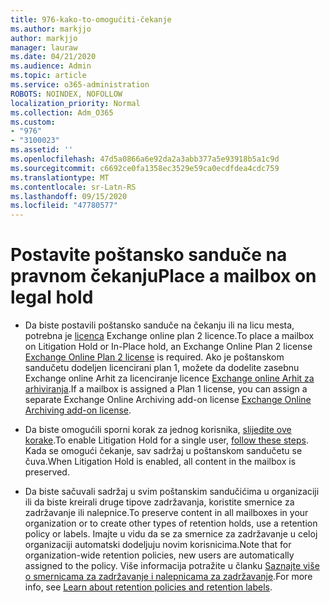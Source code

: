 ```yaml
---
title: 976-kako-to-omogućiti-čekanje
ms.author: markjjo
author: markjjo
manager: lauraw
ms.date: 04/21/2020
ms.audience: Admin
ms.topic: article
ms.service: o365-administration
ROBOTS: NOINDEX, NOFOLLOW
localization_priority: Normal
ms.collection: Adm_O365
ms.custom:
- "976"
- "3100023"
ms.assetid: ''
ms.openlocfilehash: 47d5a0866a6e92da2a3abb377a5e93918b5a1c9d
ms.sourcegitcommit: c6692ce0fa1358ec3529e59ca0ecdfdea4cdc759
ms.translationtype: MT
ms.contentlocale: sr-Latn-RS
ms.lasthandoff: 09/15/2020
ms.locfileid: "47780577"
---
```

# <a name="place-a-mailbox-on-legal-hold"></a><span data-ttu-id="4dfb0-102">Postavite poštansko sanduče na pravnom čekanju</span><span class="sxs-lookup"><span data-stu-id="4dfb0-102">Place a mailbox on legal hold</span></span>

- <span data-ttu-id="4dfb0-103">Da biste postavili poštansko sanduče na čekanju ili na licu mesta, potrebna je [licenca](https://docs.microsoft.com/office365/servicedescriptions/office-365-platform-service-description/office-365-plan-options) Exchange online plan 2 licence.</span><span class="sxs-lookup"><span data-stu-id="4dfb0-103">To place a mailbox on Litigation Hold or In-Place hold, an Exchange Online Plan 2 license [Exchange Online Plan 2 license](https://docs.microsoft.com/office365/servicedescriptions/office-365-platform-service-description/office-365-plan-options) is required.</span></span> <span data-ttu-id="4dfb0-104">Ako je poštanskom sandučetu dodeljen licencirani plan 1, možete da dodelite zasebnu Exchange online Arhit za licenciranje licence [Exchange online Arhit za arhiviranja](https://docs.microsoft.com/office365/servicedescriptions/exchange-online-archiving-service-description).</span><span class="sxs-lookup"><span data-stu-id="4dfb0-104">If a mailbox is assigned a Plan 1 license, you can assign a separate Exchange Online Archiving add-on license [Exchange Online Archiving add-on license](https://docs.microsoft.com/office365/servicedescriptions/exchange-online-archiving-service-description).</span></span>

- <span data-ttu-id="4dfb0-105">Da biste omogućili sporni korak za jednog korisnika, [slijedite ove korake](https://docs.microsoft.com/microsoft-365/compliance/create-a-litigation-hold).</span><span class="sxs-lookup"><span data-stu-id="4dfb0-105">To enable Litigation Hold for a single user, [follow these steps](https://docs.microsoft.com/microsoft-365/compliance/create-a-litigation-hold).</span></span> <span data-ttu-id="4dfb0-106">Kada se omogući čekanje, sav sadržaj u poštanskom sandučetu se čuva.</span><span class="sxs-lookup"><span data-stu-id="4dfb0-106">When Litigation Hold is enabled, all content in the mailbox is preserved.</span></span>

- <span data-ttu-id="4dfb0-107">Da biste sačuvali sadržaj u svim poštanskim sandučićima u organizaciji ili da biste kreirali druge tipove zadržavanja, koristite smernice za zadržavanje ili nalepnice.</span><span class="sxs-lookup"><span data-stu-id="4dfb0-107">To preserve content in all mailboxes in your organization or to create other types of retention holds, use a retention policy or labels.</span></span> <span data-ttu-id="4dfb0-108">Imajte u vidu da se za smernice za zadržavanje u celoj organizaciji automatski dodeljuju novim korisnicima.</span><span class="sxs-lookup"><span data-stu-id="4dfb0-108">Note that for organization-wide retention policies, new users are automatically assigned to the policy.</span></span> <span data-ttu-id="4dfb0-109">Više informacija potražite u članku [Saznajte više o smernicama za zadržavanje i nalepnicama za zadržavanje](https://docs.microsoft.com/microsoft-365/compliance/retention-policies#applying-a-retention-policy-to-an-entire-organization-or-specific-locations).</span><span class="sxs-lookup"><span data-stu-id="4dfb0-109">For more info, see [Learn about retention policies and retention labels](https://docs.microsoft.com/microsoft-365/compliance/retention-policies#applying-a-retention-policy-to-an-entire-organization-or-specific-locations).</span></span> 
